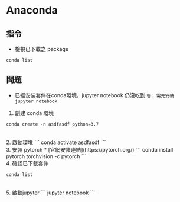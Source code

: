 # Anaconda

## 指令
* 檢視已下載之 package
```
conda list
```

## 問題
* 已經安裝套件在conda環境，jupyter notebook 仍沒吃到
`答: 需先安裝 jupyter notebook`

1. 創建 conda 環境
```
conda create -n asdfasdf python=3.7
```
</br>
2. 啟動環境
```
conda activate asdfasdf
```
</br>
3. 安裝 pytorch
* [官網安裝連結](https://pytorch.org/)
```
conda install pytorch torchvision -c pytorch
```
</br>
4. 確認已下載套件

```
conda list
```
</br>
5. 啟動jupyter
``` 
jupyter notebook
```
</br>
